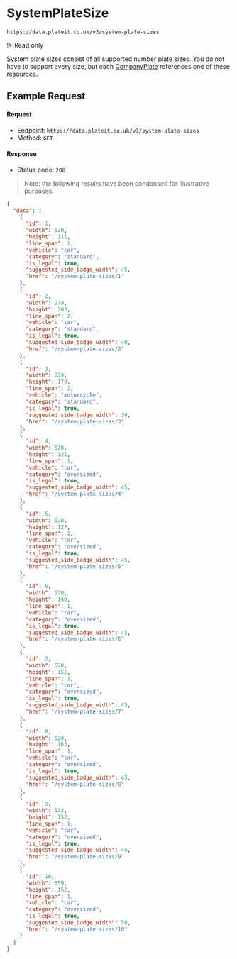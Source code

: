 # SystemPlateSize

`https://data.plateit.co.uk/v3/system-plate-sizes`

!> Read only

System plate sizes consist of all supported number plate sizes. You do not have to support every size, but each [CompanyPlate](/objects/company-plate.md) references one of these resources.

## Example Request

<!-- tabs:start -->

#### **Request**

* Endpoint: `https://data.plateit.co.uk/v3/system-plate-sizes`
* Method: `GET`

#### **Response**

* Status code: `200`

> Note: the following results have been condensed for illustrative purposes.

```json
{
  "data": [
    {
      "id": 1,
      "width": 520,
      "height": 111,
      "line_span": 1,
      "vehicle": "car",
      "category": "standard",
      "is_legal": true,
      "suggested_side_badge_width": 45,
      "href": "/system-plate-sizes/1"
    },
    {
      "id": 2,
      "width": 279,
      "height": 203,
      "line_span": 2,
      "vehicle": "car",
      "category": "standard",
      "is_legal": true,
      "suggested_side_badge_width": 40,
      "href": "/system-plate-sizes/2"
    },
    {
      "id": 3,
      "width": 229,
      "height": 178,
      "line_span": 2,
      "vehicle": "motorcycle",
      "category": "standard",
      "is_legal": true,
      "suggested_side_badge_width": 30,
      "href": "/system-plate-sizes/3"
    },
    {
      "id": 4,
      "width": 520,
      "height": 121,
      "line_span": 1,
      "vehicle": "car",
      "category": "oversized",
      "is_legal": true,
      "suggested_side_badge_width": 45,
      "href": "/system-plate-sizes/4"
    },
    {
      "id": 5,
      "width": 520,
      "height": 127,
      "line_span": 1,
      "vehicle": "car",
      "category": "oversized",
      "is_legal": true,
      "suggested_side_badge_width": 45,
      "href": "/system-plate-sizes/5"
    },
    {
      "id": 6,
      "width": 520,
      "height": 140,
      "line_span": 1,
      "vehicle": "car",
      "category": "oversized",
      "is_legal": true,
      "suggested_side_badge_width": 45,
      "href": "/system-plate-sizes/6"
    },
    {
      "id": 7,
      "width": 520,
      "height": 152,
      "line_span": 1,
      "vehicle": "car",
      "category": "oversized",
      "is_legal": true,
      "suggested_side_badge_width": 45,
      "href": "/system-plate-sizes/7"
    },
    {
      "id": 8,
      "width": 520,
      "height": 165,
      "line_span": 1,
      "vehicle": "car",
      "category": "oversized",
      "is_legal": true,
      "suggested_side_badge_width": 45,
      "href": "/system-plate-sizes/8"
    },
    {
      "id": 9,
      "width": 533,
      "height": 152,
      "line_span": 1,
      "vehicle": "car",
      "category": "oversized",
      "is_legal": true,
      "suggested_side_badge_width": 45,
      "href": "/system-plate-sizes/9"
    },
    {
      "id": 10,
      "width": 559,
      "height": 152,
      "line_span": 1,
      "vehicle": "car",
      "category": "oversized",
      "is_legal": true,
      "suggested_side_badge_width": 50,
      "href": "/system-plate-sizes/10"
    }
  ]
}
```

<!-- tabs:end -->
